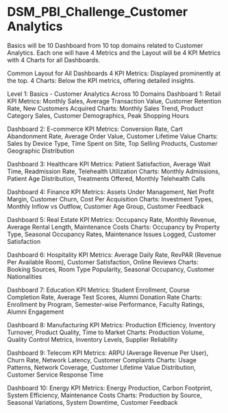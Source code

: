# DSM_PBI_Challenge_Customer Analytics

Basics will be 10 Dashboard from 10 top domains related to Customer Analytics. Each one will have 4 Metrics and the Layout will be 4 KPI Metrics with 4 Charts for all Dashboards.

Common Layout for All Dashboards
4 KPI Metrics: Displayed prominently at the top.
4 Charts: Below the KPI metrics, offering detailed insights.

Level 1: Basics - Customer Analytics Across 10 Domains
Dashboard 1: Retail
KPI Metrics: Monthly Sales, Average Transaction Value, Customer Retention Rate, New Customers Acquired
Charts: Monthly Sales Trend, Product Category Sales, Customer Demographics, Peak Shopping Hours


Dashboard 2: E-commerce
KPI Metrics: Conversion Rate, Cart Abandonment Rate, Average Order Value, Customer Lifetime Value
Charts: Sales by Device Type, Time Spent on Site, Top Selling Products, Customer Geographic Distribution

Dashboard 3: Healthcare
KPI Metrics: Patient Satisfaction, Average Wait Time, Readmission Rate, Telehealth Utilization
Charts: Monthly Admissions, Patient Age Distribution, Treatments Offered, Monthly Telehealth Calls

Dashboard 4: Finance
KPI Metrics: Assets Under Management, Net Profit Margin, Customer Churn, Cost Per Acquisition
Charts: Investment Types, Monthly Inflow vs Outflow, Customer Age Group, Customer Feedback

Dashboard 5: Real Estate
KPI Metrics: Occupancy Rate, Monthly Revenue, Average Rental Length, Maintenance Costs
Charts: Occupancy by Property Type, Seasonal Occupancy Rates, Maintenance Issues Logged, Customer Satisfaction

Dashboard 6: Hospitality
KPI Metrics: Average Daily Rate, RevPAR (Revenue Per Available Room), Customer Satisfaction, Online Reviews
Charts: Booking Sources, Room Type Popularity, Seasonal Occupancy, Customer Nationalities

Dashboard 7: Education
KPI Metrics: Student Enrollment, Course Completion Rate, Average Test Scores, Alumni Donation Rate
Charts: Enrollment by Program, Semester-wise Performance, Faculty Ratings, Alumni Engagement

Dashboard 8: Manufacturing
KPI Metrics: Production Efficiency, Inventory Turnover, Product Quality, Time to Market
Charts: Production Volume, Quality Control Metrics, Inventory Levels, Supplier Reliability

Dashboard 9: Telecom
KPI Metrics: ARPU (Average Revenue Per User), Churn Rate, Network Latency, Customer Complaints
Charts: Usage Patterns, Network Coverage, Customer Lifetime Value Distribution, Customer Service Response Time

Dashboard 10: Energy
KPI Metrics: Energy Production, Carbon Footprint, System Efficiency, Maintenance Costs
Charts: Production by Source, Seasonal Variations, System Downtime, Customer Feedback
 
